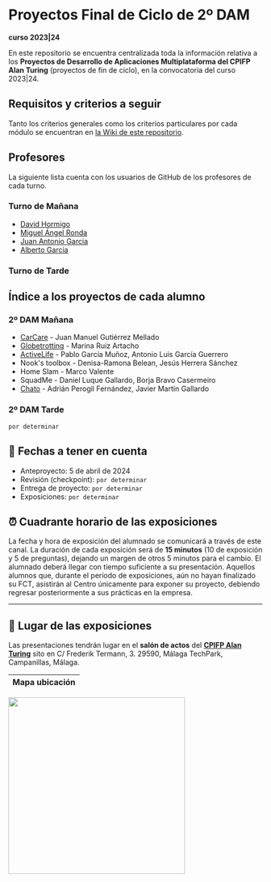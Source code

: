 # Proyectos Final de Ciclo de 2º DAM
**curso 2023|24**

En este repositorio se encuentra centralizada toda la información relativa a los **Proyectos de Desarrollo de Aplicaciones Multiplataforma del CPIFP Alan Turing** (proyectos de fin de ciclo), en la convocatoria del curso 2023|24.

## Requisitos y criterios a seguir

Tanto los criterios generales como los criterios particulares por cada módulo se encuentran en [la Wiki de este repositorio](https://github.com/CPIFPAlanTuring/2dam-tfc-2324/wiki).
## Profesores 
La siguiente lista cuenta con los usuarios de GitHub de los profesores de cada turno.
### Turno de Mañana
* [David Hormigo](https://github.com/DavidHormigoRamirez)
* [Miguel Ángel Ronda](https://github.com/profemronda)
* [Juan Antonio Garcia](https://github.com/juanarrow)
* [Alberto Garcia](https://github.com/teacher-IT)
### Turno de Tarde

## Índice a los proyectos de cada alumno

### 2º DAM Mañana
* [CarCare](https://github.com/Juanma-Gutierrez/TFC-2DAM-CarCare) - Juan Manuel Gutiérrez Mellado
* [Globetrotting](https://marruiart.notion.site/Anteproyecto-Trabajo-Fin-de-Ciclo-TFC-2-DAM-2024-0088e98bd60f46969bcb7453cd2120f7) - Marina Ruiz Artacho
* [ActiveLife](https://github.com/PabloGM1204/TFG-ActiveLife) - Pablo García Muñoz, Antonio Luis García Guerrero
* Nook's toolbox - Denisa-Ramona Belean, Jesús Herrera Sánchez
* Home Slam - Marco Valente
* SquadMe - Daniel Luque Gallardo, Borja Bravo Casermeiro
* [Chato](https://github.com/imchopi/TFG_Chato) - Adrián Perogil Fernández, Javier Martín Gallardo
### 2º DAM Tarde
`por determinar`

## 📝 Fechas a tener en cuenta
* Anteproyecto: 5 de abril de 2024
* Revisión (checkpoint): `por determinar`
* Entrega de proyecto: `por determinar`
* Exposiciones: `por determinar`

## ⏰ Cuadrante horario de las exposiciones

La fecha y hora de exposición del alumnado se comunicará a través de este canal. La duración de cada exposición será de **15 minutos** (10 de exposición y 5 de preguntas), dejando un margen de otros 5 minutos para el cambio. El alumnado deberá llegar con tiempo suficiente a su presentación. Aquellos alumnos que, durante el período de exposiciones, aún no hayan finalizado su FCT, asistirán al Centro únicamente para exponer su proyecto, debiendo regresar posteriormente a sus prácticas en la empresa.

---

## :school: Lugar de las exposiciones

Las presentaciones tendrán lugar en el **salón de actos** del [**CPIFP Alan Turing**](https://maps.app.goo.gl/JThz6bDRVpknfbNh7) sito en C/ Frederik Termann, 3. 29590, Málaga TechPark, Campanillas, Málaga.

Mapa ubicación             | 
:-------------------------:|
<a href="https://maps.app.goo.gl/JThz6bDRVpknfbNh7" target="_blank"><img src="https://github.com/CPIFPAlanTuring/2daw-tfc-2324/blob/main/CPIFP_mapa_ubicación.png" width="350" /></a> 

